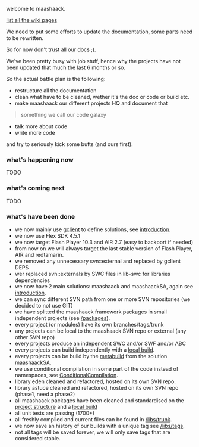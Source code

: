 welcome to maashaack.

[list all the wiki pages](http://code.google.com/p/maashaack/w/list)

We need to put some efforts to update the documentation,
some parts need to be rewritten.

So for now don't trust all our docs ;).

We've been pretty busy with job stuff, hence why the projects have not been updated that much the last 6 months or so.

So the actual battle plan is the following:
  * restructure all the documentation
  * clean what have to be cleaned, wether it's the doc or code or build etc.
  * make maashaack our different projects HQ and document that
> something we call our code galaxy
  * talk more about code
  * write more code

and try to seriously kick some butts (and ours first).

### what's happening now ###

TODO

### what's coming next ###

TODO

### what's have been done ###

  * we now mainly use [gclient](gclient.md) to define solutions, see [introduction](http://code.google.com/p/maashaack/wiki/Code101#Introduction).
  * we now use Flex SDK 4.5.1
  * we now target Flash Player 10.3 and AIR 2.7 (easy to backport if needed)
  * from now on we will always target the last stable version of Flash Player, AIR and redtamarin.
  * we removed any unnecessary svn::external and replaced by gclient DEPS
  * wer replaced svn::externals by SWC files in lib-swc for libraries dependencies
  * we now have 2 main solutions: maashaack and maashaackSA, again see [introduction](http://code.google.com/p/maashaack/wiki/Code101#Introduction).
  * we can sync different SVN path from one or more SVN repositories (we decided to not use GIT)
  * we have splitted the maashaack framework packages in small independent projects (see [/packages](http://code.google.com/p/maashaack/source/browse/#svn%2Fpackages)).
  * every project (or modules) have its own branches/tags/trunk
  * any projects can be local to the maashaack SVN repo or external (any other SVN repo)
  * every projects produce an independent SWC and/or SWF and/or ABC
  * every projects can build independently with a [local build](LocalBuild.md).
  * every projects can be build by the [metabuild](MetaBuild.md) from the solution maashaackSA.
  * we use conditional compilation in some part of the code instead of namespaces, see [ConditionalCompilation](ConditionalCompilation.md).
  * library eden cleaned and refactored, hosted on its own SVN repo.
  * library astuce cleaned and refactored, hosted on its own SVN repo (phase1, need a phase2)
  * all maashaack packages have been cleaned and standardised on the [project structure](ProjectStructure.md) and a [local build](LocalBuild.md)
  * all unit tests are passing (1700+)
  * all freshly compiled and current files can be found in [/libs/trunk](http://code.google.com/p/maashaack/source/browse/#svn%2Flibs%2Ftrunk).
  * we now save an history of our builds with a unique tag see [/libs/tags](http://code.google.com/p/maashaack/source/browse/#svn%2Flibs%2Ftags).
  * not all tags will be saved forever, we will only save tags that are considered stable.